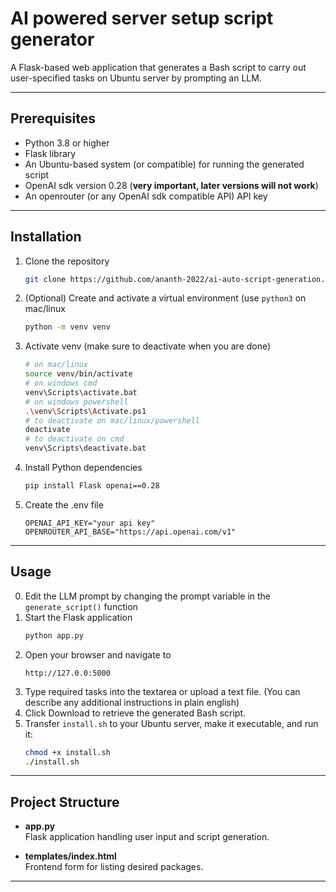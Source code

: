 # AI powered server setup script generator

A Flask-based web application that generates a Bash script to carry out user-specified tasks on Ubuntu server by prompting an LLM.

---

## Prerequisites

- Python 3.8 or higher  
- Flask library  
- An Ubuntu-based system (or compatible) for running the generated script
- OpenAI sdk version 0.28 (**very important, later versions will not work**)  
- An openrouter (or any OpenAI sdk compatible API) API key

---

## Installation

1. Clone the repository  
   ```bash
   git clone https://github.com/ananth-2022/ai-auto-script-generation.git
   ```

2. (Optional) Create and activate a virtual environment (use ```python3``` on mac/linux  
   ```bash
   python -m venv venv
   ```
3. Activate venv (make sure to deactivate when you are done)
   ```bash
   # on mac/linux
   source venv/bin/activate
   # on windows cmd
   venv\Scripts\activate.bat
   # on windows powershell
   .\venv\Scripts\Activate.ps1
   # to deactivate on mac/linux/powershell
   deactivate
   # to deactivate on cmd
   venv\Scripts\deactivate.bat
   ``` 

4. Install Python dependencies  
   ```bash
   pip install Flask openai==0.28
   ```
5. Create the .env file
   ```
   OPENAI_API_KEY="your api key"
   OPENROUTER_API_BASE="https://api.openai.com/v1"
   ```

---

## Usage

0. Edit the LLM prompt by changing the prompt variable in the ```generate_script()``` function
1. Start the Flask application  
   ```bash
   python app.py
   ```
2. Open your browser and navigate to  
   ```
   http://127.0.0:5000
   ```
3. Type required tasks into the textarea or upload a text file. (You can describe any additional instructions in plain english)
4. Click Download to retrieve the generated Bash script.  
5. Transfer `install.sh` to your Ubuntu server, make it executable, and run it:  
   ```bash
   chmod +x install.sh
   ./install.sh
   ```

---

## Project Structure

- **app.py**  
  Flask application handling user input and script generation.

- **templates/index.html**  
  Frontend form for listing desired packages.

---
